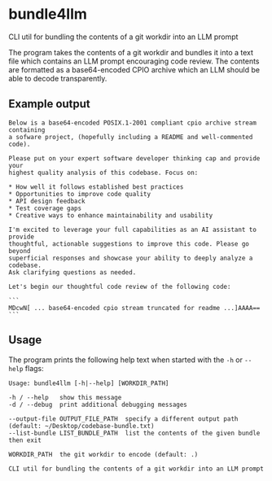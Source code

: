 # bundle4llm

CLI util for bundling the contents of a git workdir into an LLM prompt

The program takes the contents of a git workdir and bundles it into a text file which contains an LLM prompt encouraging code review. The contents are formatted as a base64-encoded CPIO archive which an LLM should be able to decode transparently.

## Example output

    Below is a base64-encoded POSIX.1-2001 compliant cpio archive stream containing
    a sofware project, (hopefully including a README and well-commented code).

    Please put on your expert software developer thinking cap and provide your
    highest quality analysis of this codebase. Focus on:

    * How well it follows established best practices
    * Opportunities to improve code quality
    * API design feedback
    * Test coverage gaps
    * Creative ways to enhance maintainability and usability

    I'm excited to leverage your full capabilities as an AI assistant to provide
    thoughtful, actionable suggestions to improve this code. Please go beyond
    superficial responses and showcase your ability to deeply analyze a codebase.
    Ask clarifying questions as needed.

    Let's begin our thoughtful code review of the following code:

    ```
    MDcwN[ ... base64-encoded cpio stream truncated for readme ...]AAAA==
    ```

## Usage

The program prints the following help text when started with the `-h` or `--help` flags:

```
Usage: bundle4llm [-h|--help] [WORKDIR_PATH]

-h / --help   show this message
-d / --debug  print additional debugging messages

--output-file OUTPUT_FILE_PATH  specify a different output path (default: ~/Desktop/codebase-bundle.txt)
--list-bundle LIST_BUNDLE_PATH  list the contents of the given bundle then exit

WORKDIR_PATH  the git workdir to encode (default: .)

CLI util for bundling the contents of a git workdir into an LLM prompt

```